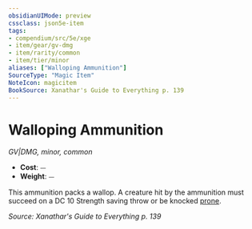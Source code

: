 ```yaml
---
obsidianUIMode: preview
cssclass: json5e-item
tags:
- compendium/src/5e/xge
- item/gear/gv-dmg
- item/rarity/common
- item/tier/minor
aliases: ["Walloping Ammunition"]
SourceType: "Magic Item"
NoteIcon: magicitem
BookSource: Xanathar's Guide to Everything p. 139
---
```

# Walloping Ammunition
*GV|DMG, minor, common*  

- **Cost**: ⏤
- **Weight**: ⏤

 This ammunition packs a wallop. A creature hit by the ammunition must succeed on a DC 10 Strength saving throw or be knocked [prone](/3-Mechanics/CLI/rules/conditions.md#prone).

*Source: Xanathar's Guide to Everything p. 139*